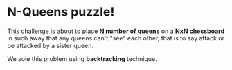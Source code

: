 # **N-Queens puzzle!**

This challenge is about to place **N number of queens** on a **NxN chessboard** in such away that any queens can't "see" each other, that is to say attack or be attacked by a sister queen.

We sole this problem using **backtracking** technique.
